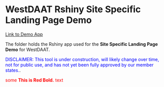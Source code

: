 # WestDAAT Rshiny Site Specific Landing Page Demo

 [Link to Demo App](https://waterdataexchangewswc.shinyapps.io/SiteSpecificLandingPadgeDemo/)

 The folder holds the Rshiny app used for the **Site Specific Landing Page Demo** for WestDAAT.


<span style="color:blue">DISCLAIMER: This tool is under construction, will likely change over time, not for public use, and has not yet been fully approved by our member states.</span>.

<span style="color:red">some **This is Red Bold.** text</span>